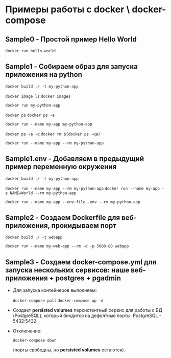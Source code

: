 # Примеры работы с docker \ docker-compose

## Sample0 - Простой пример Hello World

`docker run hello-world`

## Sample1 - Собираем образ для запуска приложения на python

`docker build ./ -t my-python-app`

`docker image ls`
`docker images`

`docker run my-python-app`

`docker ps`
`docker ps -a`

`docker run --name my-app my-python-app`

`docker ps -a -q`
`docker rm $(docker ps -qa)`

`docker run --name my-app --rm my-python-app`

## Sample1.env - Добавляем в предыдущий пример переменную окружения 

`docker build ./ -t my-python-app`

`docker run --name my-app --rm my-python-app`
`docker run --name my-app -e NAME=World --rm my-python-app`

`docker run --name my-app --env-file .env --rm my-python-app`


## Sample2 - Создаем Dockerfile для веб-приложения, прокидываем порт

`docker build ./ -t webapp`

`docker run --name my-web-app --rm -d -p 5000:80 webapp`

## Sample3 - Создаем docker-compose.yml для запуска нескольких сервисов: наше веб-приложения + postgres + pgadmin

- Для запуска контейнеров выполняем:

	`docker-compose pull`
	`docker-compose up -d`
	
- Создает **persisted volumes** персистентный сервис для работы с БД (PostgreSQL), который биндится на дефолтные порты:
	PostgreSQL
		- 5432:5432
  
- Отключение: 
  
  `docker-compose down` 
  
  (порты свободны, но **persisted volumes** остаются).